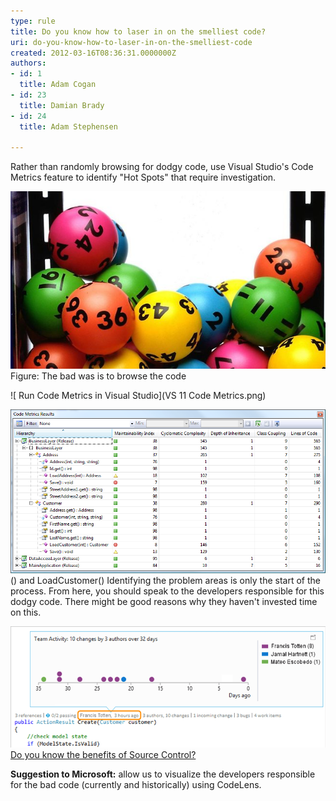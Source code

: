 ```yaml
---
type: rule
title: Do you know how to laser in on the smelliest code?
uri: do-you-know-how-to-laser-in-on-the-smelliest-code
created: 2012-03-16T08:36:31.0000000Z
authors:
- id: 1
  title: Adam Cogan
- id: 23
  title: Damian Brady
- id: 24
  title: Adam Stephensen

---
```


Rather than randomly browsing for dodgy code, use Visual Studio's Code Metrics feature to identify "Hot Spots" that require investigation.

![](lotto-balls.jpeg)​Figure: The bad was is to browse the code
 
![ Run Code Metrics in Visual Studio](VS 11 Code Metrics.png)

![ Red dots indicate the code that is hard to maintain. E.g. Save](CodeMetrics_3.png)
() and LoadCustomer()
Identifying the problem areas is only the start of the process. From here, you should speak to the developers responsible for this dodgy code. There might be good reasons why they haven't invested time on this.

![ Find out who the devs are by using CodeLens and start a conversation​​Tip: To learn how to use Annotate, see  ](codelens-start-conversation.png)
[Do you know the benefits of Source Control?](http://www.ssw.com.au/ssw/Standards/Rules/RulesToBetterSourceControlwithTFS.aspx#UsingSourceControl)


**​Suggestion to Microsoft:** allow us to visualize the developers responsible for the bad code (currently and historically) using CodeLens.
